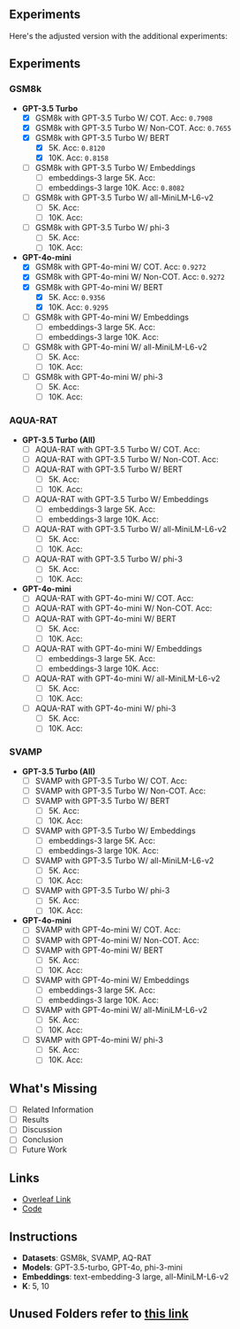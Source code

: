 ## Experiments

Here's the adjusted version with the additional experiments:

## Experiments

### GSM8k
- **GPT-3.5 Turbo**
  - [x] GSM8k with GPT-3.5 Turbo W/ COT. Acc: ```0.7908```
  - [x] GSM8k with GPT-3.5 Turbo W/ Non-COT. Acc: ```0.7655```
  - [x] GSM8k with GPT-3.5 Turbo W/ BERT
    - [x] 5K. Acc: ```0.8120```
    - [x] 10K. Acc: ```0.8158```
  - [ ] GSM8k with GPT-3.5 Turbo W/ Embeddings
    - [ ] embeddings-3 large 5K. Acc: ``` ```
    - [ ] embeddings-3 large 10K. Acc: ```0.8082```
  - [ ] GSM8k with GPT-3.5 Turbo W/ all-MiniLM-L6-v2
    - [ ] 5K. Acc: ``` ```
    - [ ] 10K. Acc: ``` ```
  - [ ] GSM8k with GPT-3.5 Turbo W/ phi-3
    - [ ] 5K. Acc: ``` ```
    - [ ] 10K. Acc: ``` ```

- **GPT-4o-mini**
  - [x] GSM8k with GPT-4o-mini W/ COT. Acc: ```0.9272```
  - [x] GSM8k with GPT-4o-mini W/ Non-COT. Acc: ```0.9272```
  - [x] GSM8k with GPT-4o-mini W/ BERT
    - [x] 5K. Acc: ```0.9356```
    - [x] 10K. Acc: ```0.9295```
  - [ ] GSM8k with GPT-4o-mini W/ Embeddings
    - [ ] embeddings-3 large 5K. Acc: ``` ```
    - [ ] embeddings-3 large 10K. Acc: ``` ```
  - [ ] GSM8k with GPT-4o-mini W/ all-MiniLM-L6-v2
    - [ ] 5K. Acc: ``` ```
    - [ ] 10K. Acc: ``` ```
  - [ ] GSM8k with GPT-4o-mini W/ phi-3
    - [ ] 5K. Acc: ``` ```
    - [ ] 10K. Acc: ``` ```

### AQUA-RAT
- **GPT-3.5 Turbo (All)**
  - [ ] AQUA-RAT with GPT-3.5 Turbo W/ COT. Acc: ``` ```
  - [ ] AQUA-RAT with GPT-3.5 Turbo W/ Non-COT. Acc: ``` ```
  - [ ] AQUA-RAT with GPT-3.5 Turbo W/ BERT
    - [ ] 5K. Acc: ``` ```
    - [ ] 10K. Acc: ``` ```
  - [ ] AQUA-RAT with GPT-3.5 Turbo W/ Embeddings
    - [ ] embeddings-3 large 5K. Acc: ``` ```
    - [ ] embeddings-3 large 10K. Acc: ``` ```
  - [ ] AQUA-RAT with GPT-3.5 Turbo W/ all-MiniLM-L6-v2
    - [ ] 5K. Acc: ``` ```
    - [ ] 10K. Acc: ``` ```
  - [ ] AQUA-RAT with GPT-3.5 Turbo W/ phi-3
    - [ ] 5K. Acc: ``` ```
    - [ ] 10K. Acc: ``` ```

- **GPT-4o-mini**
  - [ ] AQUA-RAT with GPT-4o-mini W/ COT. Acc: ``` ```
  - [ ] AQUA-RAT with GPT-4o-mini W/ Non-COT. Acc: ``` ```
  - [ ] AQUA-RAT with GPT-4o-mini W/ BERT
    - [ ] 5K. Acc: ``` ```
    - [ ] 10K. Acc: ``` ```
  - [ ] AQUA-RAT with GPT-4o-mini W/ Embeddings
    - [ ] embeddings-3 large 5K. Acc: ``` ```
    - [ ] embeddings-3 large 10K. Acc: ``` ```
  - [ ] AQUA-RAT with GPT-4o-mini W/ all-MiniLM-L6-v2
    - [ ] 5K. Acc: ``` ```
    - [ ] 10K. Acc: ``` ```
  - [ ] AQUA-RAT with GPT-4o-mini W/ phi-3
    - [ ] 5K. Acc: ``` ```
    - [ ] 10K. Acc: ``` ```

### SVAMP
- **GPT-3.5 Turbo (All)**
  - [ ] SVAMP with GPT-3.5 Turbo W/ COT. Acc: ``` ```
  - [ ] SVAMP with GPT-3.5 Turbo W/ Non-COT. Acc: ``` ```
  - [ ] SVAMP with GPT-3.5 Turbo W/ BERT
    - [ ] 5K. Acc: ``` ```
    - [ ] 10K. Acc: ``` ```
  - [ ] SVAMP with GPT-3.5 Turbo W/ Embeddings
    - [ ] embeddings-3 large 5K. Acc: ``` ```
    - [ ] embeddings-3 large 10K. Acc: ``` ```
  - [ ] SVAMP with GPT-3.5 Turbo W/ all-MiniLM-L6-v2
    - [ ] 5K. Acc: ``` ```
    - [ ] 10K. Acc: ``` ```
  - [ ] SVAMP with GPT-3.5 Turbo W/ phi-3
    - [ ] 5K. Acc: ``` ```
    - [ ] 10K. Acc: ``` ```

- **GPT-4o-mini**
  - [ ] SVAMP with GPT-4o-mini W/ COT. Acc: ``` ```
  - [ ] SVAMP with GPT-4o-mini W/ Non-COT. Acc: ``` ```
  - [ ] SVAMP with GPT-4o-mini W/ BERT
    - [ ] 5K. Acc: ``` ```
    - [ ] 10K. Acc: ``` ```
  - [ ] SVAMP with GPT-4o-mini W/ Embeddings
    - [ ] embeddings-3 large 5K. Acc: ``` ```
    - [ ] embeddings-3 large 10K. Acc: ``` ```
  - [ ] SVAMP with GPT-4o-mini W/ all-MiniLM-L6-v2
    - [ ] 5K. Acc: ``` ```
    - [ ] 10K. Acc: ``` ```
  - [ ] SVAMP with GPT-4o-mini W/ phi-3
    - [ ] 5K. Acc: ``` ```
    - [ ] 10K. Acc: ``` ```

## What's Missing
- [ ] Related Information
- [ ] Results
- [ ] Discussion
- [ ] Conclusion
- [ ] Future Work

## Links
- [Overleaf Link](https://www.overleaf.com/project/6556c5d2c63beffb0d5ca1d8)  <!-- Replace with actual link -->
- [Code](https://colab.research.google.com/drive/1T1aH1maYGtT9ewOMmI50qxdpSv4ADFn-?usp=sharing)


## Instructions
- **Datasets**: GSM8k, SVAMP, AQ-RAT
- **Models**: GPT-3.5-turbo, GPT-4o, phi-3-mini
- **Embeddings**: text-embedding-3 large, all-MiniLM-L6-v2
- **K**: 5, 10

## Unused Folders refer to [this link](https://docs.google.com/document/d/1FmGi_OMaKwEh1aoDscGmYDxdoNNEXYw74-kwaMHUnqI/edit)
